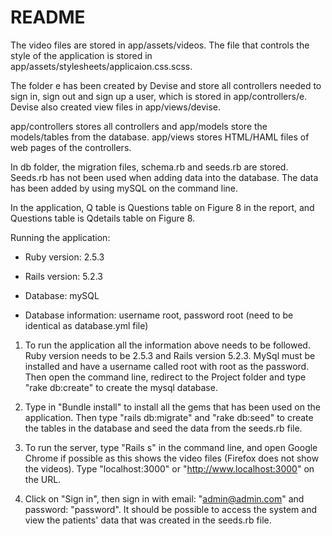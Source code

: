 # README

The video files are stored in app/assets/videos. The file that controls the style of the application is stored in app/assets/stylesheets/applicaion.css.scss.

The folder e has been created by Devise and store all controllers needed to sign in, sign out and sign up a user, which is stored in app/controllers/e. Devise also created view files in app/views/devise. 

app/controllers stores all controllers and app/models store the models/tables from the database. app/views stores HTML/HAML files of web pages of the controllers.

In db folder, the migration files, schema.rb and seeds.rb are stored. Seeds.rb has not been used when adding data into the database. The data has been added by using mySQL on the command line. 

In the application, Q table is Questions table on Figure 8 in the report, and Questions table is Qdetails table on Figure 8. 



Running the application:

* Ruby version: 2.5.3

* Rails version: 5.2.3

* Database: mySQL

* Database information: username root, password root (need to be identical as database.yml file)

1. To run the application all the information above needs to be followed. Ruby version needs to be 2.5.3 and Rails version 5.2.3. MySql must be installed and have a username called root with root as the password. Then open the command line, redirect to the Project folder and type "rake db:create" to create the mysql database.

2. Type in "Bundle install" to install all the gems that has been used on the application. Then type "rails db:migrate" and "rake db:seed" to create the tables in the database and seed the data from the seeds.rb file.

3. To run the server, type "Rails s" in the command line, and open Google Chrome if possible as this shows the video files (Firefox does not show the videos). Type "localhost:3000" or "http://www.localhost:3000" on the URL.

4. Click on "Sign in", then sign in with email: "admin@admin.com" and password: "password". It should be possible to access the system and view the patients' data that was created in the seeds.rb file.





